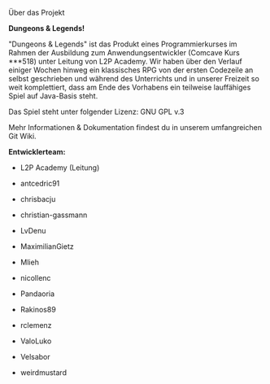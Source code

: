 Über das Projekt

**Dungeons & Legends!**

"Dungeons & Legends" ist das Produkt eines Programmierkurses im Rahmen der Ausbildung zum Anwendungsentwickler (Comcave Kurs ***518) unter Leitung von L2P Academy. Wir haben über den Verlauf einiger Wochen hinweg ein klassisches RPG von der ersten Codezeile an selbst geschrieben und während des Unterrichts und in unserer Freizeit so weit komplettiert, dass am Ende des Vorhabens ein teilweise lauffähiges Spiel auf Java-Basis steht. 

Das Spiel steht unter folgender Lizenz: GNU GPL v.3

Mehr Informationen & Dokumentation findest du in unserem umfangreichen Git Wiki.

**Entwicklerteam:**

* L2P Academy (Leitung)

* antcedric91
* chrisbacju
* christian-gassmann
* LvDenu
* MaximilianGietz
* Mlieh
* nicollenc
* Pandaoria
* Rakinos89
* rclemenz
* ValoLuko
* Velsabor
* weirdmustard

